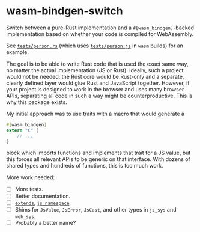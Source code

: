 # wasm-bindgen-switch

Switch between a pure-Rust implementation and a `#[wasm_bindgen]`-backed
implementation based on whether your code is compiled for WebAssembly.

See [`tests/person.rs`](tests/person.rs) (which uses
[`tests/person.js`](tests/person.js) in `wasm` builds) for an example.

The goal is to be able to write Rust code that is used the exact same way, no
matter the actual implementation (JS or Rust). Ideally, such a project would
not be needed: the Rust core would be Rust-only and a separate, clearly
defined layer would glue Rust and JavaScript together. However, if your
project is designed to work in the browser and uses many browser APIs,
separating all code in such a way might be counterproductive. This is why this
package exists.

My initial approach was to use traits with a macro that would generate
a

```rust
#[wasm_bindgen]
extern "C" {
    // ...
}
```

block which imports functions and implements that trait for a JS value, but
this forces all relevant APIs to be generic on that interface. With dozens
of shared types and hundreds of functions, this is too much work.

More work needed:
- [ ] More tests.
- [ ] Better documentation.
- [ ] [`extends`](https://rustwasm.github.io/docs/wasm-bindgen/reference/attributes/on-js-imports/extends.html),
      [`js_namespace`](https://rustwasm.github.io/docs/wasm-bindgen/reference/attributes/on-js-imports/js_namespace.html).
- [ ] Shims for `JsValue`, `JsError`, `JsCast`, and other types in `js_sys`
      and `web_sys`.
- [ ] Probably a better name?
